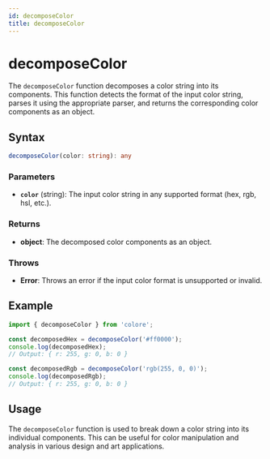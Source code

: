 ```yaml
---
id: decomposeColor
title: decomposeColor
---
```


# decomposeColor

The `decomposeColor` function decomposes a color string into its components. This function detects the format of the input color string, parses it using the appropriate parser, and returns the corresponding color components as an object.

## Syntax

```typescript
decomposeColor(color: string): any
```

### Parameters

- **`color`** (string): The input color string in any supported format (hex, rgb, hsl, etc.).

### Returns

- **object**: The decomposed color components as an object.

### Throws

- **Error**: Throws an error if the input color format is unsupported or invalid.

## Example

```typescript
import { decomposeColor } from 'colore';

const decomposedHex = decomposeColor('#ff0000');
console.log(decomposedHex);
// Output: { r: 255, g: 0, b: 0 }

const decomposedRgb = decomposeColor('rgb(255, 0, 0)');
console.log(decomposedRgb);
// Output: { r: 255, g: 0, b: 0 }
```

## Usage

The `decomposeColor` function is used to break down a color string into its individual components. This can be useful for color manipulation and analysis in various design and art applications.
